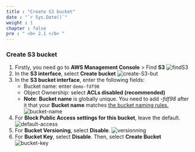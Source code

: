 ```yaml
---
title : "Create S3 bucket"
date : "`r Sys.Date()`"
weight : 1
chapter : false
pre : " <b> 2.1 </b> "
---
```

### Create S3 bucket ###
1. Firstly, you need go to **AWS Management Console** > Find **S3**
![findS3](/images/findS3.jpg)
2. In the **S3 interface**, select **Create bucket**
![create-S3-but](/images/create-S3-but.png)
3. In the **S3 bucket interface**, enter the following fields:
   - Bucket name: enter `demo-fdf98   `
   - Object Ownership: select **ACLs disabled (recommended)**
   - **Note**: **Bucket name** is globally unique. You need to add *-fdf98* after it that your **Bucket name** matches [the bucket naming rules.](https://docs.aws.amazon.com/AmazonS3/latest/userguide/bucketnamingrules.html?icmpid=docs_amazons3_console)
![bucket-name](/images/bucket-name.png)
4. For **Block Public Access settings for this bucket**, leave the default.
![default-access](/images/block-access.png)
5. For **Bucket Versioning**, select **Disable**.
![versionning](/images/versionning.png)
6. For **Bucket Key**, select **Disable**. Then, select **Create Bucket**
![bucket-key](/images/bucket-key.png)